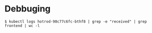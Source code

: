 # Debbuging

```
$ kubectl logs hotrod-98c77c6fc-bthf8 | grep -e "received" | grep frontend | wc -l
```